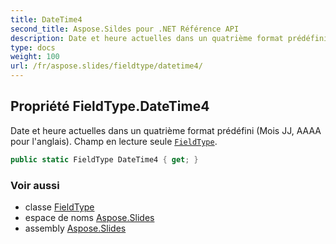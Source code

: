 ```yaml
---
title: DateTime4
second_title: Aspose.Sildes pour .NET Référence API
description: Date et heure actuelles dans un quatrième format prédéfini Mois JJ AAAA pour l'anglais. Champ en lecture seule FieldTypeaspose.slides/fieldtype.
type: docs
weight: 100
url: /fr/aspose.slides/fieldtype/datetime4/
---
```


## Propriété FieldType.DateTime4

Date et heure actuelles dans un quatrième format prédéfini (Mois JJ, AAAA pour l'anglais). Champ en lecture seule [`FieldType`](../../fieldtype).

```csharp
public static FieldType DateTime4 { get; }
```

### Voir aussi

* classe [FieldType](../../fieldtype)
* espace de noms [Aspose.Slides](../../fieldtype)
* assembly [Aspose.Slides](../../../)

<!-- NE PAS ÉDITER : généré par xmldocmd pour Aspose.Slides.dll -->